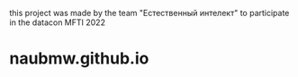 this project was made by the team "Естественный интелект" to participate in the datacon MFTI 2022
# naubmw.github.io
